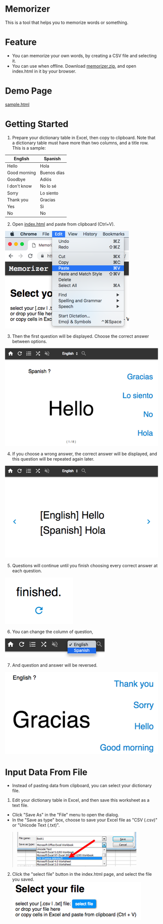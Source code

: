 # Memorizer
This is a tool that helps you to memorize words or something.

# Feature

* You can memorize your own words, by creating a CSV file and selecting it.
* You can use when offline. Download <a href="memorizer.zip" download="memorizer.zip">memorizer.zip</a>, and open index.html in it by your browser.

# Demo Page

<a target="_blank" href="https://mochihashi.github.io/memorizer/sample.html">sample.html</a>

# Getting Started

1. Prepare your dictionary table in Excel, then copy to clipboard. Note that a dictionary table must have more than two columns, and a title row. This is a sample:

| English | Spanish |
| ---- | ---- |
| Hello | Hola |
| Good morning | Buenos días |
| Goodbye | Adiós |
| I don't know | No lo sé |
| Sorry | Lo siento |
| Thank you | Gracias |
| Yes | Si |
| No | No |

2. Open <a target="_blank" href="https://mochihashi.github.io/memorizer/">index.html</a> and paste from clipboard (Ctrl+V).
<img src="https://raw.githubusercontent.com/mochihashi/memorizer/master/images/paste.png">

3. Then the first question will be displayed. Choose the correct answer between options.
<img src="https://raw.githubusercontent.com/mochihashi/memorizer/master/images/question.png">

4. If you choose a wrong answer, the correct answer will be displayed, and this question will be repeated again later.
<img src="https://raw.githubusercontent.com/mochihashi/memorizer/master/images/answer.png">

5. Questions will continue until you finish choosing every correct answer at each question.
<img src="https://raw.githubusercontent.com/mochihashi/memorizer/master/images/finished.png">

6. You can change the column of question,
<img src="https://raw.githubusercontent.com/mochihashi/memorizer/master/images/reverse.png">

7. And question and answer will be reversed.
<img src="https://raw.githubusercontent.com/mochihashi/memorizer/master/images/question2.png">

# Input Data From File

* Instead of pasting data from clipboard, you can select your dictionary file.

1. Edit your dictionary table in Excel, and then save this worksheet as a text file.
  * Click "Save As" in the "File" menu to open the dialog.
  * In the "Save as type" box, choose to save your Excel file as "CSV (.csv)" or "Unicode Text (.txt)".
> <img src="https://raw.githubusercontent.com/mochihashi/memorizer/master/images/save-as-csv.png">

2. Click the "select file" button in the index.html page, and select the file you saved.
	<img src="https://raw.githubusercontent.com/mochihashi/memorizer/master/images/select-file.png">
